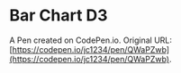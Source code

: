# Bar Chart D3

A Pen created on CodePen.io. Original URL: [https://codepen.io/jc1234/pen/QWaPZwb](https://codepen.io/jc1234/pen/QWaPZwb).

